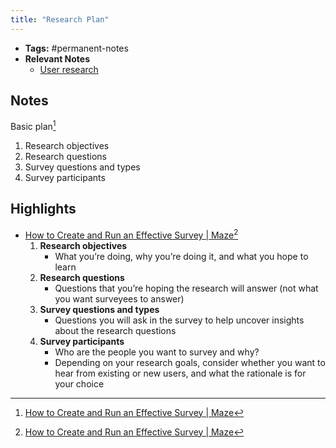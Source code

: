 ```yaml
---
title: "Research Plan"
---
```


- **Tags:** #permanent-notes 
- **Relevant Notes**
	- [User research](notes/tech/hcd/user-research)


## Notes
Basic plan[^1]
1. Research objectives
2. Research questions
3. Survey questions and types
4. Survey participants

## Highlights
- [How to Create and Run an Effective Survey | Maze](https://maze.co/guides/survey-design/how-to-create/)[^1]
	1. **Research objectives**
		- What you’re doing, why you’re doing it, and what you hope to learn
	2. **Research questions**
		- Questions that you’re hoping the research will answer (not what you want surveyees to answer)
	3. **Survey questions and types**
		- Questions you will ask in the survey to help uncover insights about the research questions
	4. **Survey participants**
		- Who are the people you want to survey and why?
		- Depending on your research goals, consider whether you want to hear from existing or new users, and what the rationale is for your choice

[^1]: [How to Create and Run an Effective Survey | Maze](https://maze.co/guides/survey-design/how-to-create/)